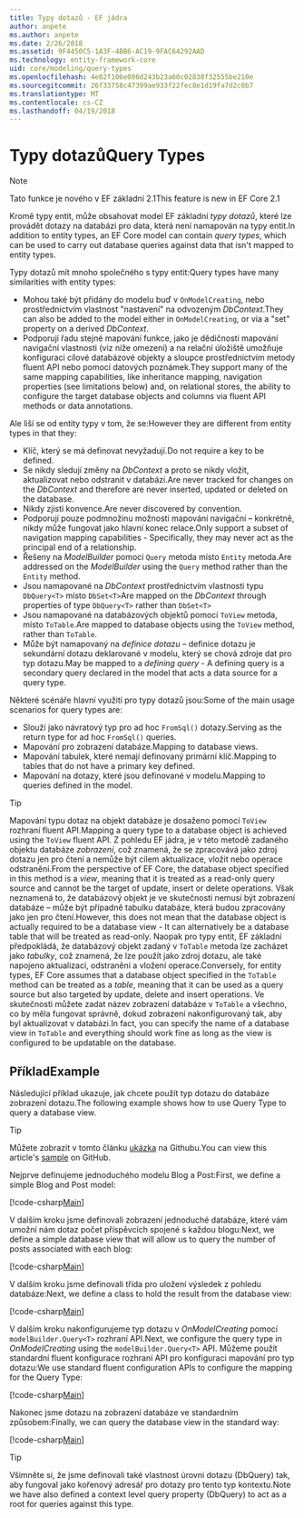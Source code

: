```yaml
---
title: Typy dotazů - EF jádra
author: anpete
ms.author: anpete
ms.date: 2/26/2018
ms.assetid: 9F4450C5-1A3F-4BB6-AC19-9FAC64292AAD
ms.technology: entity-framework-core
uid: core/modeling/query-types
ms.openlocfilehash: 4e02f106e086d243b23a60c02838f32555be210e
ms.sourcegitcommit: 26f33758c47399ae933f22fec8e1d19fa7d2c0b7
ms.translationtype: MT
ms.contentlocale: cs-CZ
ms.lasthandoff: 04/19/2018
---
```

# <a name="query-types"></a><span data-ttu-id="120bb-102">Typy dotazů</span><span class="sxs-lookup"><span data-stu-id="120bb-102">Query Types</span></span>
> [!NOTE]
> <span data-ttu-id="120bb-103">Tato funkce je nového v EF základní 2.1</span><span class="sxs-lookup"><span data-stu-id="120bb-103">This feature is new in EF Core 2.1</span></span>

<span data-ttu-id="120bb-104">Kromě typy entit, může obsahovat model EF základní _typy dotazů_, které lze provádět dotazy na databázi pro data, která není namapován na typy entit.</span><span class="sxs-lookup"><span data-stu-id="120bb-104">In addition to entity types, an EF Core model can contain _query types_, which can be used to carry out database queries against data that isn't mapped to entity types.</span></span>

<span data-ttu-id="120bb-105">Typy dotazů mít mnoho společného s typy entit:</span><span class="sxs-lookup"><span data-stu-id="120bb-105">Query types have many similarities with entity types:</span></span>

- <span data-ttu-id="120bb-106">Mohou také být přidány do modelu buď v `OnModelCreating`, nebo prostřednictvím vlastnost "nastavení" na odvozeným _DbContext_.</span><span class="sxs-lookup"><span data-stu-id="120bb-106">They can also be added to the model either in `OnModelCreating`, or via a "set" property on a derived _DbContext_.</span></span>
- <span data-ttu-id="120bb-107">Podporují řadu stejné mapování funkce, jako je dědičnosti mapování navigační vlastnosti (viz níže omezení) a na relační úložiště umožňuje konfiguraci cílové databázové objekty a sloupce prostřednictvím metody fluent API nebo pomocí datových poznámek.</span><span class="sxs-lookup"><span data-stu-id="120bb-107">They support many of the same mapping capabilities, like inheritance mapping, navigation properties (see limitations below) and, on relational stores, the ability to configure the target database objects and columns via fluent API methods or data annotations.</span></span>

<span data-ttu-id="120bb-108">Ale liší se od entity typy v tom, že se:</span><span class="sxs-lookup"><span data-stu-id="120bb-108">However they are different from entity types in that they:</span></span>

- <span data-ttu-id="120bb-109">Klíč, který se má definovat nevyžadují.</span><span class="sxs-lookup"><span data-stu-id="120bb-109">Do not require a key to be defined.</span></span>
- <span data-ttu-id="120bb-110">Se nikdy sledují změny na _DbContext_ a proto se nikdy vložit, aktualizovat nebo odstranit v databázi.</span><span class="sxs-lookup"><span data-stu-id="120bb-110">Are never tracked for changes on the _DbContext_ and therefore are never inserted, updated or deleted on the database.</span></span>
- <span data-ttu-id="120bb-111">Nikdy zjistí konvence.</span><span class="sxs-lookup"><span data-stu-id="120bb-111">Are never discovered by convention.</span></span>
- <span data-ttu-id="120bb-112">Podporují pouze podmnožinu možnosti mapování navigační – konkrétně, nikdy může fungovat jako hlavní konec relace.</span><span class="sxs-lookup"><span data-stu-id="120bb-112">Only support a subset of navigation mapping capabilities - Specifically, they may never act as the principal end of a relationship.</span></span>
- <span data-ttu-id="120bb-113">Řešeny na _ModelBuilder_ pomocí `Query` metoda místo `Entity` metoda.</span><span class="sxs-lookup"><span data-stu-id="120bb-113">Are addressed on the _ModelBuilder_ using the `Query` method rather than the `Entity` method.</span></span>
- <span data-ttu-id="120bb-114">Jsou namapované na _DbContext_ prostřednictvím vlastnosti typu `DbQuery<T>` místo `DbSet<T>`</span><span class="sxs-lookup"><span data-stu-id="120bb-114">Are mapped on the _DbContext_ through properties of type `DbQuery<T>` rather than `DbSet<T>`</span></span>
- <span data-ttu-id="120bb-115">Jsou namapované na databázových objektů pomocí `ToView` metoda, místo `ToTable`.</span><span class="sxs-lookup"><span data-stu-id="120bb-115">Are mapped to database objects using the `ToView` method, rather than `ToTable`.</span></span>
- <span data-ttu-id="120bb-116">Může být namapovaný na _definice dotazu_ – definice dotazu je sekundární dotazu deklarované v modelu, který se chová zdroje dat pro typ dotazu.</span><span class="sxs-lookup"><span data-stu-id="120bb-116">May be mapped to a _defining query_ - A defining query is a secondary query declared in the model that acts a data source for a query type.</span></span>

<span data-ttu-id="120bb-117">Některé scénáře hlavní využití pro typy dotazů jsou:</span><span class="sxs-lookup"><span data-stu-id="120bb-117">Some of the main usage scenarios for query types are:</span></span>

- <span data-ttu-id="120bb-118">Slouží jako návratový typ pro ad hoc `FromSql()` dotazy.</span><span class="sxs-lookup"><span data-stu-id="120bb-118">Serving as the return type for ad hoc `FromSql()` queries.</span></span>
- <span data-ttu-id="120bb-119">Mapování pro zobrazení databáze.</span><span class="sxs-lookup"><span data-stu-id="120bb-119">Mapping to database views.</span></span>
- <span data-ttu-id="120bb-120">Mapování tabulek, které nemají definovaný primární klíč.</span><span class="sxs-lookup"><span data-stu-id="120bb-120">Mapping to tables that do not have a primary key defined.</span></span>
- <span data-ttu-id="120bb-121">Mapování na dotazy, které jsou definované v modelu.</span><span class="sxs-lookup"><span data-stu-id="120bb-121">Mapping to queries defined in the model.</span></span>

> [!TIP]
> <span data-ttu-id="120bb-122">Mapování typu dotaz na objekt databáze je dosaženo pomocí `ToView` rozhraní fluent API.</span><span class="sxs-lookup"><span data-stu-id="120bb-122">Mapping a query type to a database object is achieved using the `ToView` fluent API.</span></span> <span data-ttu-id="120bb-123">Z pohledu EF jádra, je v této metodě zadaného objektu databáze _zobrazení_, což znamená, že se zpracovává jako zdroj dotazu jen pro čtení a nemůže být cílem aktualizace, vložit nebo operace odstranění.</span><span class="sxs-lookup"><span data-stu-id="120bb-123">From the perspective of EF Core, the database object specified in this method is a _view_, meaning that it is treated as a read-only query source and cannot be the target of update, insert or delete operations.</span></span> <span data-ttu-id="120bb-124">Však neznamená to, že databázový objekt je ve skutečnosti nemusí být zobrazení databáze – může být případně tabulku databáze, která budou zpracovány jako jen pro čtení.</span><span class="sxs-lookup"><span data-stu-id="120bb-124">However, this does not mean that the database object is actually required to be a database view - It can alternatively be a database table that will be treated as read-only.</span></span> <span data-ttu-id="120bb-125">Naopak pro typy entit, EF základní předpokládá, že databázový objekt zadaný v `ToTable` metoda lze zacházet jako _tabulky_, což znamená, že lze použít jako zdroj dotazu, ale také napojeno aktualizaci, odstranění a vložení operace.</span><span class="sxs-lookup"><span data-stu-id="120bb-125">Conversely, for entity types, EF Core assumes that a database object specified in the `ToTable` method can be treated as a _table_, meaning that it can be used as a query source but also targeted by update, delete and insert operations.</span></span> <span data-ttu-id="120bb-126">Ve skutečnosti můžete zadat název zobrazení databáze v `ToTable` a všechno, co by měla fungovat správně, dokud zobrazení nakonfigurovaný tak, aby byl aktualizovat v databázi.</span><span class="sxs-lookup"><span data-stu-id="120bb-126">In fact, you can specify the name of a database view in `ToTable` and everything should work fine as long as the view is configured to be updatable on the database.</span></span>

## <a name="example"></a><span data-ttu-id="120bb-127">Příklad</span><span class="sxs-lookup"><span data-stu-id="120bb-127">Example</span></span>

<span data-ttu-id="120bb-128">Následující příklad ukazuje, jak chcete použít typ dotazu do databáze zobrazení dotazu.</span><span class="sxs-lookup"><span data-stu-id="120bb-128">The following example shows how to use Query Type to query a database view.</span></span>

> [!TIP]
> <span data-ttu-id="120bb-129">Můžete zobrazit v tomto článku [ukázka](https://github.com/aspnet/EntityFrameworkCore/tree/dev/samples/QueryTypes) na Githubu.</span><span class="sxs-lookup"><span data-stu-id="120bb-129">You can view this article's [sample](https://github.com/aspnet/EntityFrameworkCore/tree/dev/samples/QueryTypes) on GitHub.</span></span>

<span data-ttu-id="120bb-130">Nejprve definujeme jednoduchého modelu Blog a Post:</span><span class="sxs-lookup"><span data-stu-id="120bb-130">First, we define a simple Blog and Post model:</span></span>

[!code-csharp[Main](../../../efcore-dev/samples/QueryTypes/Program.cs#Entities)]

<span data-ttu-id="120bb-131">V dalším kroku jsme definovali zobrazení jednoduché databáze, které vám umožní nám dotaz počet příspěvcích spojené s každou blogu:</span><span class="sxs-lookup"><span data-stu-id="120bb-131">Next, we define a simple database view that will allow us to query the number of posts associated with each blog:</span></span>

[!code-csharp[Main](../../../efcore-dev/samples/QueryTypes/Program.cs#View)]

<span data-ttu-id="120bb-132">V dalším kroku jsme definovali třída pro uložení výsledek z pohledu databáze:</span><span class="sxs-lookup"><span data-stu-id="120bb-132">Next, we define a class to hold the result from the database view:</span></span>

[!code-csharp[Main](../../../efcore-dev/samples/QueryTypes/Program.cs#QueryType)]

<span data-ttu-id="120bb-133">V dalším kroku nakonfigurujeme typ dotazu v _OnModelCreating_ pomocí `modelBuilder.Query<T>` rozhraní API.</span><span class="sxs-lookup"><span data-stu-id="120bb-133">Next, we configure the query type in _OnModelCreating_ using the `modelBuilder.Query<T>` API.</span></span>
<span data-ttu-id="120bb-134">Můžeme použít standardní fluent konfigurace rozhraní API pro konfiguraci mapování pro typ dotazu:</span><span class="sxs-lookup"><span data-stu-id="120bb-134">We use standard fluent configuration APIs to configure the mapping for the Query Type:</span></span>

[!code-csharp[Main](../../../efcore-dev/samples/QueryTypes/Program.cs#Configuration)]

<span data-ttu-id="120bb-135">Nakonec jsme dotazu na zobrazení databáze ve standardním způsobem:</span><span class="sxs-lookup"><span data-stu-id="120bb-135">Finally, we can query the database view in the standard way:</span></span>

[!code-csharp[Main](../../../efcore-dev/samples/QueryTypes/Program.cs#Query)]

> [!TIP]
> <span data-ttu-id="120bb-136">Všimněte si, že jsme definovali také vlastnost úrovni dotazu (DbQuery) tak, aby fungoval jako kořenový adresář pro dotazy pro tento typ kontextu.</span><span class="sxs-lookup"><span data-stu-id="120bb-136">Note we have also defined a context level query property (DbQuery) to act as a root for queries against this type.</span></span>
